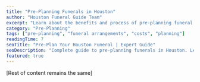 ```yaml
---
title: "Pre-Planning Funerals in Houston"
author: "Houston Funeral Guide Team"
excerpt: "Learn about the benefits and process of pre-planning funeral arrangements in Houston, including costs and important considerations."
category: "Pre-Planning"
tags: ["pre-planning", "funeral arrangements", "costs", "planning"]
readingTime: 7
seoTitle: "Pre-Plan Your Houston Funeral | Expert Guide"
seoDescription: "Complete guide to pre-planning funerals in Houston. Learn about options, costs, and benefits of advance planning."
featured: true
---
```


[Rest of content remains the same]